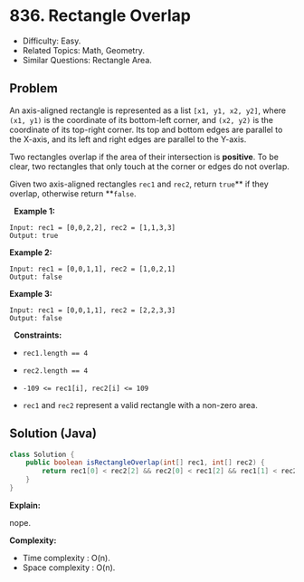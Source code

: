 # 836. Rectangle Overlap

- Difficulty: Easy.
- Related Topics: Math, Geometry.
- Similar Questions: Rectangle Area.

## Problem

An axis-aligned rectangle is represented as a list ```[x1, y1, x2, y2]```, where ```(x1, y1)``` is the coordinate of its bottom-left corner, and ```(x2, y2)``` is the coordinate of its top-right corner. Its top and bottom edges are parallel to the X-axis, and its left and right edges are parallel to the Y-axis.

Two rectangles overlap if the area of their intersection is **positive**. To be clear, two rectangles that only touch at the corner or edges do not overlap.

Given two axis-aligned rectangles ```rec1``` and ```rec2```, return ```true```** if they overlap, otherwise return **```false```.

 
**Example 1:**
```
Input: rec1 = [0,0,2,2], rec2 = [1,1,3,3]
Output: true
```

**Example 2:**
```
Input: rec1 = [0,0,1,1], rec2 = [1,0,2,1]
Output: false
```

**Example 3:**
```
Input: rec1 = [0,0,1,1], rec2 = [2,2,3,3]
Output: false
```
 
**Constraints:**


	
- ```rec1.length == 4```
	
- ```rec2.length == 4```
	
- ```-109 <= rec1[i], rec2[i] <= 109```
	
- ```rec1``` and ```rec2``` represent a valid rectangle with a non-zero area.



## Solution (Java)

```java
class Solution {
    public boolean isRectangleOverlap(int[] rec1, int[] rec2) {
        return rec1[0] < rec2[2] && rec2[0] < rec1[2] && rec1[1] < rec2[3] && rec2[1] < rec1[3];
    }
}
```

**Explain:**

nope.

**Complexity:**

* Time complexity : O(n).
* Space complexity : O(n).
